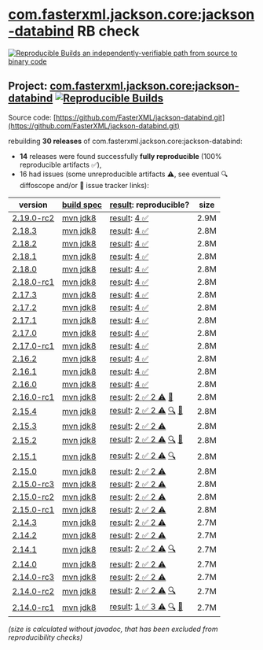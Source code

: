 [com.fasterxml.jackson.core:jackson-databind](https://central.sonatype.com/artifact/com.fasterxml.jackson.core/jackson-databind/versions) RB check
=======

[![Reproducible Builds](https://reproducible-builds.org/images/logos/rb.svg) an independently-verifiable path from source to binary code](https://reproducible-builds.org/)

## Project: [com.fasterxml.jackson.core:jackson-databind](https://central.sonatype.com/artifact/com.fasterxml.jackson.core/jackson-databind/versions) [![Reproducible Builds](https://img.shields.io/endpoint?url=https://raw.githubusercontent.com/jvm-repo-rebuild/reproducible-central/master/content/com/fasterxml/jackson/databind/badge.json)](https://github.com/jvm-repo-rebuild/reproducible-central/blob/master/content/com/fasterxml/jackson/databind/README.md)

Source code: [https://github.com/FasterXML/jackson-databind.git](https://github.com/FasterXML/jackson-databind.git)

rebuilding **30 releases** of com.fasterxml.jackson.core:jackson-databind:
- **14** releases were found successfully **fully reproducible** (100% reproducible artifacts :white_check_mark:),
- 16 had issues (some unreproducible artifacts :warning:, see eventual :mag: diffoscope and/or :memo: issue tracker links):

| version | [build spec](/BUILDSPEC.md) | [result](https://reproducible-builds.org/docs/jvm/): reproducible? | size |
| -- | --------- | ------ | -- |
| [2.19.0-rc2](https://central.sonatype.com/artifact/com.fasterxml.jackson.core/jackson-databind/2.19.0-rc2/pom) | [mvn jdk8](jackson-databind-2.19.0-rc2.buildspec) | [result](jackson-databind-2.19.0-rc2.buildinfo): [4 :white_check_mark: ](jackson-databind-2.19.0-rc2.buildcompare) | 2.9M |
| [2.18.3](https://central.sonatype.com/artifact/com.fasterxml.jackson.core/jackson-databind/2.18.3/pom) | [mvn jdk8](jackson-databind-2.18.3.buildspec) | [result](jackson-databind-2.18.3.buildinfo): [4 :white_check_mark: ](jackson-databind-2.18.3.buildcompare) | 2.8M |
| [2.18.2](https://central.sonatype.com/artifact/com.fasterxml.jackson.core/jackson-databind/2.18.2/pom) | [mvn jdk8](jackson-databind-2.18.2.buildspec) | [result](jackson-databind-2.18.2.buildinfo): [4 :white_check_mark: ](jackson-databind-2.18.2.buildcompare) | 2.8M |
| [2.18.1](https://central.sonatype.com/artifact/com.fasterxml.jackson.core/jackson-databind/2.18.1/pom) | [mvn jdk8](jackson-databind-2.18.1.buildspec) | [result](jackson-databind-2.18.1.buildinfo): [4 :white_check_mark: ](jackson-databind-2.18.1.buildcompare) | 2.8M |
| [2.18.0](https://central.sonatype.com/artifact/com.fasterxml.jackson.core/jackson-databind/2.18.0/pom) | [mvn jdk8](jackson-databind-2.18.0.buildspec) | [result](jackson-databind-2.18.0.buildinfo): [4 :white_check_mark: ](jackson-databind-2.18.0.buildcompare) | 2.8M |
| [2.18.0-rc1](https://central.sonatype.com/artifact/com.fasterxml.jackson.core/jackson-databind/2.18.0-rc1/pom) | [mvn jdk8](jackson-databind-2.18.0-rc1.buildspec) | [result](jackson-databind-2.18.0-rc1.buildinfo): [4 :white_check_mark: ](jackson-databind-2.18.0-rc1.buildcompare) | 2.8M |
| [2.17.3](https://central.sonatype.com/artifact/com.fasterxml.jackson.core/jackson-databind/2.17.3/pom) | [mvn jdk8](jackson-databind-2.17.3.buildspec) | [result](jackson-databind-2.17.3.buildinfo): [4 :white_check_mark: ](jackson-databind-2.17.3.buildcompare) | 2.8M |
| [2.17.2](https://central.sonatype.com/artifact/com.fasterxml.jackson.core/jackson-databind/2.17.2/pom) | [mvn jdk8](jackson-databind-2.17.2.buildspec) | [result](jackson-databind-2.17.2.buildinfo): [4 :white_check_mark: ](jackson-databind-2.17.2.buildcompare) | 2.8M |
| [2.17.1](https://central.sonatype.com/artifact/com.fasterxml.jackson.core/jackson-databind/2.17.1/pom) | [mvn jdk8](jackson-databind-2.17.1.buildspec) | [result](jackson-databind-2.17.1.buildinfo): [4 :white_check_mark: ](jackson-databind-2.17.1.buildcompare) | 2.8M |
| [2.17.0](https://central.sonatype.com/artifact/com.fasterxml.jackson.core/jackson-databind/2.17.0/pom) | [mvn jdk8](jackson-databind-2.17.0.buildspec) | [result](jackson-databind-2.17.0.buildinfo): [4 :white_check_mark: ](jackson-databind-2.17.0.buildcompare) | 2.8M |
| [2.17.0-rc1](https://central.sonatype.com/artifact/com.fasterxml.jackson.core/jackson-databind/2.17.0-rc1/pom) | [mvn jdk8](jackson-databind-2.17.0-rc1.buildspec) | [result](jackson-databind-2.17.0-rc1.buildinfo): [4 :white_check_mark: ](jackson-databind-2.17.0-rc1.buildcompare) | 2.8M |
| [2.16.2](https://central.sonatype.com/artifact/com.fasterxml.jackson.core/jackson-databind/2.16.2/pom) | [mvn jdk8](jackson-databind-2.16.2.buildspec) | [result](jackson-databind-2.16.2.buildinfo): [4 :white_check_mark: ](jackson-databind-2.16.2.buildcompare) | 2.8M |
| [2.16.1](https://central.sonatype.com/artifact/com.fasterxml.jackson.core/jackson-databind/2.16.1/pom) | [mvn jdk8](jackson-databind-2.16.1.buildspec) | [result](jackson-databind-2.16.1.buildinfo): [4 :white_check_mark: ](jackson-databind-2.16.1.buildcompare) | 2.8M |
| [2.16.0](https://central.sonatype.com/artifact/com.fasterxml.jackson.core/jackson-databind/2.16.0/pom) | [mvn jdk8](jackson-databind-2.16.0.buildspec) | [result](jackson-databind-2.16.0.buildinfo): [4 :white_check_mark: ](jackson-databind-2.16.0.buildcompare) | 2.8M |
| [2.16.0-rc1](https://central.sonatype.com/artifact/com.fasterxml.jackson.core/jackson-databind/2.16.0-rc1/pom) | [mvn jdk8](jackson-databind-2.16.0-rc1.buildspec) | [result](jackson-databind-2.16.0-rc1.buildinfo): [2 :white_check_mark:  2 :warning:](jackson-databind-2.16.0-rc1.buildcompare) [:memo:](https://github.com/moditect/moditect/issues/199) | 2.8M |
| [2.15.4](https://central.sonatype.com/artifact/com.fasterxml.jackson.core/jackson-databind/2.15.4/pom) | [mvn jdk8](jackson-databind-2.15.4.buildspec) | [result](jackson-databind-2.15.4.buildinfo): [2 :white_check_mark:  2 :warning:](jackson-databind-2.15.4.buildcompare) [:mag:](jackson-databind-2.15.4.diffoscope) [:memo:](https://github.com/moditect/moditect/issues/199) | 2.8M |
| [2.15.3](https://central.sonatype.com/artifact/com.fasterxml.jackson.core/jackson-databind/2.15.3/pom) | [mvn jdk8](jackson-databind-2.15.3.buildspec) | [result](jackson-databind-2.15.3.buildinfo): [2 :white_check_mark:  2 :warning:](jackson-databind-2.15.3.buildcompare) | 2.8M |
| [2.15.2](https://central.sonatype.com/artifact/com.fasterxml.jackson.core/jackson-databind/2.15.2/pom) | [mvn jdk8](jackson-databind-2.15.2.buildspec) | [result](jackson-databind-2.15.2.buildinfo): [2 :white_check_mark:  2 :warning:](jackson-databind-2.15.2.buildcompare) [:mag:](jackson-databind-2.15.2.diffoscope) [:memo:](https://github.com/moditect/moditect/issues/199) | 2.8M |
| [2.15.1](https://central.sonatype.com/artifact/com.fasterxml.jackson.core/jackson-databind/2.15.1/pom) | [mvn jdk8](jackson-databind-2.15.1.buildspec) | [result](jackson-databind-2.15.1.buildinfo): [2 :white_check_mark:  2 :warning:](jackson-databind-2.15.1.buildcompare) [:mag:](jackson-databind-2.15.1.diffoscope) | 2.8M |
| [2.15.0](https://central.sonatype.com/artifact/com.fasterxml.jackson.core/jackson-databind/2.15.0/pom) | [mvn jdk8](jackson-databind-2.15.0.buildspec) | [result](jackson-databind-2.15.0.buildinfo): [2 :white_check_mark:  2 :warning:](jackson-databind-2.15.0.buildcompare) | 2.8M |
| [2.15.0-rc3](https://central.sonatype.com/artifact/com.fasterxml.jackson.core/jackson-databind/2.15.0-rc3/pom) | [mvn jdk8](jackson-databind-2.15.0-rc3.buildspec) | [result](jackson-databind-2.15.0-rc3.buildinfo): [2 :white_check_mark:  2 :warning:](jackson-databind-2.15.0-rc3.buildcompare) | 2.8M |
| [2.15.0-rc2](https://central.sonatype.com/artifact/com.fasterxml.jackson.core/jackson-databind/2.15.0-rc2/pom) | [mvn jdk8](jackson-databind-2.15.0-rc2.buildspec) | [result](jackson-databind-2.15.0-rc2.buildinfo): [2 :white_check_mark:  2 :warning:](jackson-databind-2.15.0-rc2.buildcompare) | 2.8M |
| [2.15.0-rc1](https://central.sonatype.com/artifact/com.fasterxml.jackson.core/jackson-databind/2.15.0-rc1/pom) | [mvn jdk8](jackson-databind-2.15.0-rc1.buildspec) | [result](jackson-databind-2.15.0-rc1.buildinfo): [2 :white_check_mark:  2 :warning:](jackson-databind-2.15.0-rc1.buildcompare) | 2.8M |
| [2.14.3](https://central.sonatype.com/artifact/com.fasterxml.jackson.core/jackson-databind/2.14.3/pom) | [mvn jdk8](jackson-databind-2.14.3.buildspec) | [result](jackson-databind-2.14.3.buildinfo): [2 :white_check_mark:  2 :warning:](jackson-databind-2.14.3.buildcompare) | 2.7M |
| [2.14.2](https://central.sonatype.com/artifact/com.fasterxml.jackson.core/jackson-databind/2.14.2/pom) | [mvn jdk8](jackson-databind-2.14.2.buildspec) | [result](jackson-databind-2.14.2.buildinfo): [2 :white_check_mark:  2 :warning:](jackson-databind-2.14.2.buildcompare) | 2.7M |
| [2.14.1](https://central.sonatype.com/artifact/com.fasterxml.jackson.core/jackson-databind/2.14.1/pom) | [mvn jdk8](jackson-databind-2.14.1.buildspec) | [result](jackson-databind-2.14.1.buildinfo): [2 :white_check_mark:  2 :warning:](jackson-databind-2.14.1.buildcompare) [:mag:](jackson-databind-2.14.1.diffoscope) | 2.7M |
| [2.14.0](https://central.sonatype.com/artifact/com.fasterxml.jackson.core/jackson-databind/2.14.0/pom) | [mvn jdk8](jackson-databind-2.14.0.buildspec) | [result](jackson-databind-2.14.0.buildinfo): [2 :white_check_mark:  2 :warning:](jackson-databind-2.14.0.buildcompare) | 2.7M |
| [2.14.0-rc3](https://central.sonatype.com/artifact/com.fasterxml.jackson.core/jackson-databind/2.14.0-rc3/pom) | [mvn jdk8](jackson-databind-2.14.0-rc3.buildspec) | [result](jackson-databind-2.14.0-rc3.buildinfo): [2 :white_check_mark:  2 :warning:](jackson-databind-2.14.0-rc3.buildcompare) | 2.7M |
| [2.14.0-rc2](https://central.sonatype.com/artifact/com.fasterxml.jackson.core/jackson-databind/2.14.0-rc2/pom) | [mvn jdk8](jackson-databind-2.14.0-rc2.buildspec) | [result](jackson-databind-2.14.0-rc2.buildinfo): [2 :white_check_mark:  2 :warning:](jackson-databind-2.14.0-rc2.buildcompare) [:mag:](jackson-databind-2.14.0-rc2.diffoscope) | 2.7M |
| [2.14.0-rc1](https://central.sonatype.com/artifact/com.fasterxml.jackson.core/jackson-databind/2.14.0-rc1/pom) | [mvn jdk8](jackson-databind-2.14.0-rc1.buildspec) | [result](jackson-databind-2.14.0-rc1.buildinfo): [1 :white_check_mark:  3 :warning:](jackson-databind-2.14.0-rc1.buildcompare) [:mag:](jackson-databind-2.14.0-rc1.diffoscope) [:memo:](https://github.com/FasterXML/oss-parent/pull/55) | 2.7M |

<i>(size is calculated without javadoc, that has been excluded from reproducibility checks)</i>
